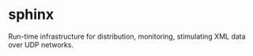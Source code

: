 sphinx
======

Run-time infrastructure for distribution, monitoring, stimulating XML data over UDP networks.
